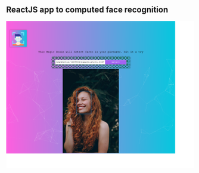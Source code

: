 ## ReactJS app to computed face recognition

![HomePage](/assets/images/homepage.png "Homepage demo")
